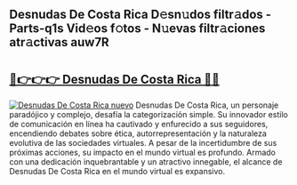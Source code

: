 ## Desnudas De Costa Rica D𝚎sn𝚞dos filtr𝚊dos - Parts-q1s Vid𝚎os f𝚘tos - N𝚞evas filtr𝚊ciones atr𝚊ctivas auw7R

# <h2><a href="http://mba3kb.tromn.icu/?c=Desnudas+De+Costa+Rica">🔗👉👉👉 Desnudas De Costa Rica 🔗🔗</a></h2>

[![Desnudas De Costa Rica nuevo](https://i.imgur.com/pEAQMta.gif)](http://mba3kb.tromn.icu/?c=Desnudas+De+Costa+Rica)
Desnudas De Costa Rica, un personaje paradójico y complejo, desafía la categorización simple. Su innovador estilo de comunicación en línea ha cautivado y enfurecido a sus seguidores, encendiendo debates sobre ética, autorrepresentación y la naturaleza evolutiva de las sociedades virtuales. A pesar de la incertidumbre de sus próximas acciones, su impacto en el mundo virtual es profundo. Armado con una dedicación inquebrantable y un atractivo innegable, el alcance de Desnudas De Costa Rica en el mundo virtual es expansivo.

